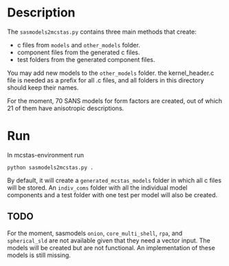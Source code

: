 # Description

The `sasmodels2mcstas.py` contains three main methods that create:

- c files from `models` and `other_models` folder.
- component files from the generated c files.
- test folders from the generated component files.

You may add new models to the `other_models` folder. the kernel_header.c
file is needed as a prefix for all .c files, and all folders in this
directory should keep their names.

For the moment, 70 SANS models for form factors are created, out of which
21 of them have anisotropic descriptions.

# Run 
In mcstas-environment run 

`python sasmodels2mcstas.py .`

By default, it will create a `generated_mcstas_models` folder in which all
c files will be stored. An `indiv_coms` folder with all the individual 
model components and a test folder with one test per model will also be created.

## TODO
For the moment, sasmodels `onion`, `core_multi_shell`, `rpa`, and `spherical_sld`
are not available given that they need a vector input. The models will be created
but are not functional. An implementation of these models is still missing.
